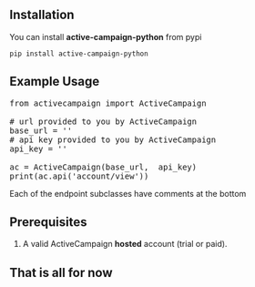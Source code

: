 ## Installation

You can install **active-campaign-python** from pypi

`pip install active-campaign-python`

## Example Usage

<pre>
from activecampaign import ActiveCampaign

# url provided to you by ActiveCampaign
base_url = '<your url>'
# api key provided to you by ActiveCampaign
api_key = '<your api_key>'

ac = ActiveCampaign(base_url,  api_key)
print(ac.api('account/view'))
</pre>

Each of the endpoint subclasses have comments at the bottom

## Prerequisites

1. A valid ActiveCampaign **hosted** account (trial or paid).

## That is all for now
